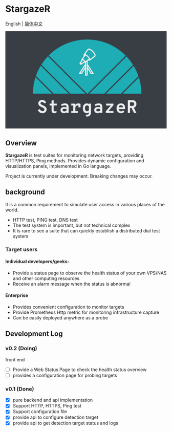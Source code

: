 # StargazeR

English | [简体中文](./README.md)

![logo.png](./doc/logo.png)

## Overview

**StargazeR** is test suites for monitoring network targets, providing HTTP/HTTPS, Ping methods. Provides dynamic
configuration and visualization panels, implemented in Go language.

Project is currently under development. Breaking changes may occur.

## background

It is a common requirement to simulate user access in various places of the world.

- HTTP test, PING test, DNS test
- The test system is important, but not technical complex
- It is rare to see a suite that can quickly establish a distributed dial test system

### Target users

#### Individual developers/geeks:

- Provide a status page to observe the health status of your own VPS/NAS and other computing resources
- Receive an alarm message when the status is abnormal

#### Enterprise

- Provides convenient configuration to monitor targets
- Provide Prometheus Http metric for monitoring infrastructure capture
- Can be easily deployed anywhere as a probe

## Development Log

### v0.2 (Doing)

front end

- [ ] Provide a Web Status Page to check the health status overview
- [ ] provides a configuration page for probing targets

### v0.1 (Done)

- [x] pure backend and api implementation
- [x] Support HTTP, HTTPS, Ping test
- [x] Support configuration file
- [x] provide api to configure detection target
- [x] provide api to get detection target status and logs